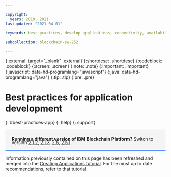 ```yaml
---

copyright:
  years: 2019, 2021
lastupdated: "2021-04-01"

keywords: best practices, develop applications, connectivity, availability, mutual TLS, CouchDB

subcollection: blockchain-sw-252

---
```


{:external: target="_blank" .external}
{:shortdesc: .shortdesc}
{:codeblock: .codeblock}
{:screen: .screen}
{:note: .note}
{:important: .important}
{:javascript: data-hd-programlang="javascript"}
{:java: data-hd-programlang="java"}
{:tip: .tip}
{:pre: .pre}



# Best practices for application development
{: #best-practices-app}
{: help}
{: support}

<div style="background-color: #f4f4f4; padding-left: 20px; border-bottom: 2px solid #0f62fe; padding-top: 12px; padding-bottom: 4px; margin-bottom: 16px;">
  <p style="line-height: 10px;">
    <strong>Running a different version of IBM Blockchain Platform?</strong> Switch to version
    <a href="/docs/blockchain-sw?topic=blockchain-sw-best-practices-app">2.1.2</a>,
    <a href="/docs/blockchain-sw-213?topic=blockchain-sw-213-best-practices-app">2.1.3</a>,
    <a href="/docs/blockchain-sw-25?topic=blockchain-sw-25-best-practices-app">2.5</a>,
    <a href="/docs/blockchain-sw-251?topic=blockchain-sw-251-best-practices-app">2.5.1</a>
    </p>
</div>

Information previously contained on this page has been refreshed and merged into the [Creating Applications tutorial](/docs/blockchain-sw-252?topic=blockchain-sw-252-ibp-console-app). For the most up to date recommendations, refer to that tutorial.
